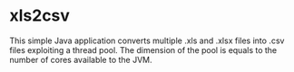 # xls2csv

This simple Java application converts multiple .xls and .xlsx files into .csv files exploiting a thread pool.
The dimension of the pool is equals to the number of cores available to the JVM.